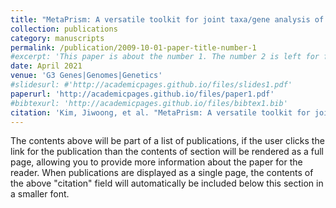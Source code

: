 ```yaml
---
title: "MetaPrism: A versatile toolkit for joint taxa/gene analysis of metagenomic sequencing data"
collection: publications
category: manuscripts
permalink: /publication/2009-10-01-paper-title-number-1
#excerpt: 'This paper is about the number 1. The number 2 is left for future #work.'
date: April 2021
venue: 'G3 Genes|Genomes|Genetics'
#slidesurl: #'http://academicpages.github.io/files/slides1.pdf'
paperurl: 'http://academicpages.github.io/files/paper1.pdf'
#bibtexurl: 'http://academicpages.github.io/files/bibtex1.bib'
citation: 'Kim, Jiwoong, et al. "MetaPrism: A versatile toolkit for joint taxa/gene analysis of metagenomic sequencing data." G3 11.4 (2021): jkab046.'
---
```

The contents above will be part of a list of publications, if the user clicks the link for the publication than the contents of section will be rendered as a full page, allowing you to provide more information about the paper for the reader. When publications are displayed as a single page, the contents of the above "citation" field will automatically be included below this section in a smaller font.
